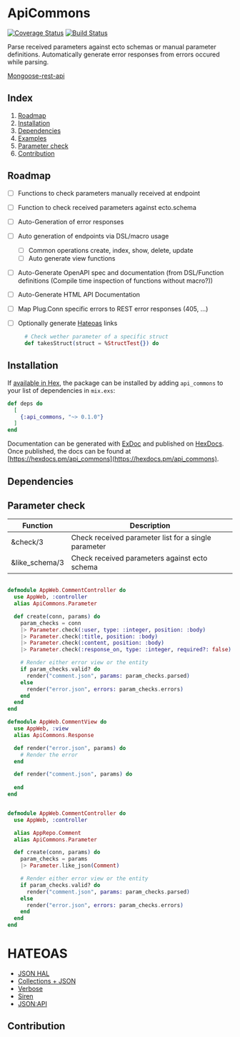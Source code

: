# ApiCommons

[![Coverage Status](https://coveralls.io/repos/github/ExLeonem/ApiCommons/badge.svg?branch=master)](https://coveralls.io/github/ExLeonem/ApiCommons?branch=master)
[![Build Status](https://travis-ci.com/ExLeonem/ApiCommons.svg?branch=master)](https://travis-ci.com/ExLeonem/ApiCommons)

<!-- Common operations for fast REST API development and documentation. -->


Parse received parameters against ecto schemas or manual parameter definitions.
Automatically generate error responses from errors occured while parsing.


[Mongoose-rest-api](https://www.npmjs.com/package/mongoose-rest-api)

<!-- Transform your ecto schemes into  -->
<!-- even though there are reccurant things that need to be done.
This library is an attempt to increase the speed in which REST APIs can be developed. -->


## Index 
1. [Roadmap](#Roadmap)
2. [Installation](#Installation)
3. [Dependencies](#Dependencies)
4. [Examples](#Examples)
  1. [Parameter check](#Parameter-check)
5. [Contribution](#Contribution)


## Roadmap
- [ ] Functions to check parameters manually received at endpoint
- [ ] Function to check received parameters against ecto.schema
- [ ] Auto-Generation of error responses

- [ ] Auto generation of endpoints via DSL/macro usage
  - [ ] Common operations create, index, show, delete, update
  - [ ] Auto generate view functions

- [ ] Auto-Generate OpenAPI spec and documentation (from DSL/Function definitions (Compile time inspection of functions without macro?))
- [ ] Auto-Generate HTML API Documentation

- [ ] Map Plug.Conn specific errors to REST error responses (405, ...)
- [ ] Optionally generate [Hateoas](#HATEOAS) links


  ```elixir
    # Check wether parameter of a specific struct
    def takesStruct(struct = %StructTest{}) do
  ```

## Installation

If [available in Hex](https://hex.pm/docs/publish), the package can be installed
by adding `api_commons` to your list of dependencies in `mix.exs`:

```elixir
def deps do
  [
    {:api_commons, "~> 0.1.0"}
  ]
end
```

Documentation can be generated with [ExDoc](https://github.com/elixir-lang/ex_doc)
and published on [HexDocs](https://hexdocs.pm). Once published, the docs can
be found at [https://hexdocs.pm/api_commons](https://hexdocs.pm/api_commons).



## Dependencies


## Parameter check


| Function | Description
| --- | ---
| &check/3 | Check received parameter list for a single parameter
| &like_schema/3 | Check received parameters against ecto schema



```elixir

defmodule AppWeb.CommentController do
  use AppWeb, :controller
  alias ApiCommons.Parameter

  def create(conn, params) do
    param_checks = conn
    |> Parameter.check(:user, type: :integer, position: :body)
    |> Parameter.check(:title, position: :body)
    |> Parameter.check(:content, position: :body)
    |> Parameter.check(:response_on, type: :integer, required?: false)

    # Render either error view or the entity
    if param_checks.valid? do
      render("comment.json", params: param_checks.parsed)
    else
      render("error.json", errors: param_checks.errors)
    end
  end
end

defmodule AppWeb.CommentView do
  use AppWeb, :view
  alias ApiCommons.Response

  def render("error.json", params) do
    # Render the error
  end

  def render("comment.json", params) do
    
  end
end

```


```elixir

defmodule AppWeb.CommentController do
  use AppWeb, :controller

  alias AppRepo.Comment
  alias ApiCommons.Parameter

  def create(conn, params) do
    param_checks = params
    |> Parameter.like_json(Comment)

    # Render either error view or the entity
    if param_checks.valid? do
      render("comment.json", params: param_checks.parsed)
    else
      render("error.json", errors: param_checks.errors)
    end
  end
end
```

# HATEOAS
  - [JSON HAL](https://tools.ietf.org/html/draft-kelly-json-hal-08)
  - [Collections + JSON](http://amundsen.com/media-types/collection/format/)
  - [Verbose](https://verbose.readthedocs.io/en/latest/)
  - [Siren](https://github.com/kevinswiber/siren)
  - [JSON:API](https://jsonapi.org/)


## Contribution

